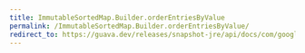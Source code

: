 ```yaml
---
title: ImmutableSortedMap.Builder.orderEntriesByValue
permalink: /ImmutableSortedMap.Builder.orderEntriesByValue/
redirect_to: https://guava.dev/releases/snapshot-jre/api/docs/com/google/common/collect/ImmutableSortedMap.Builder.html#orderEntriesByValue-java.util.Comparator-
---
```

